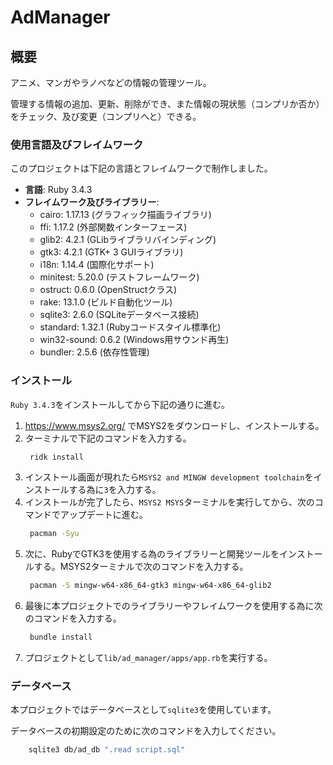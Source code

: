 # AdManager

## 概要

アニメ、マンガやラノベなどの情報の管理ツール。

管理する情報の追加、更新、削除ができ、また情報の現状態（コンプリか否か）をチェック、及び変更（コンプリへと）できる。

### 使用言語及びフレイムワーク

このプロジェクトは下記の言語とフレイムワークで制作しました。

- **言語**: Ruby 3.4.3
- **フレイムワーク及びライブラリー**:
    - cairo: 1.17.13 (グラフィック描画ライブラリ)
    - ffi: 1.17.2 (外部関数インターフェース)
    - glib2: 4.2.1 (GLibライブラリバインディング)
    - gtk3: 4.2.1 (GTK+ 3 GUIライブラリ)
    - i18n: 1.14.4 (国際化サポート)
    - minitest: 5.20.0 (テストフレームワーク)
    - ostruct: 0.6.0 (OpenStructクラス)
    - rake: 13.1.0 (ビルド自動化ツール)
    - sqlite3: 2.6.0 (SQLiteデータベース接続)
    - standard: 1.32.1 (Rubyコードスタイル標準化)
    - win32-sound: 0.6.2 (Windows用サウンド再生)
    - bundler: 2.5.6 (依存性管理)

### インストール

`Ruby 3.4.3`をインストールしてから下記の通りに進む。

1. https://www.msys2.org/ でMSYS2をダウンロードし、インストールする。
2. ターミナルで下記のコマンドを入力する。
   ```bash
    ridk install
   ```
3. インストール画面が現れたら`MSYS2 and MINGW development toolchain`をインストールする為に`3`を入力する。
4. インストールが完了したら、`MSYS2 MSYS`ターミナルを実行してから、次のコマンドでアップデートに進む。
   ```bash
    pacman -Syu
    ```
5. 次に、RubyでGTK3を使用する為のライブラリーと開発ツールをインストールする。MSYS2ターミナルで次のコマンドを入力する。
   ```bash
    pacman -S mingw-w64-x86_64-gtk3 mingw-w64-x86_64-glib2
   ```
6. 最後に本プロジェクトでのライブラリーやフレイムワークを使用する為に次のコマンドを入力する。
   ```bash
    bundle install
   ```
7. プロジェクトとして`lib/ad_manager/apps/app.rb`を実行する。
   
### データベース

本プロジェクトではデータベースとして`sqlite3`を使用しています。

データベースの初期設定のために次のコマンドを入力してください。

```bash
    sqlite3 db/ad_db ".read script.sql"
```